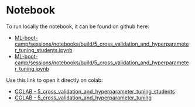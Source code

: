 # Notebook

To run locally the notebook, it can be found on github here:

- [ML-boot-camp/sessions/notebooks/build/5_cross_validation_and_hyperparameter_tuning_students.ipynb](https://github.com/ML-boot-camp/sessions/blob/main/notebooks/build/5_cross_validation_and_hyperparameter_tuning_students.ipynb)
- [ML-boot-camp/sessions/notebooks/build/5_cross_validation_and_hyperparameter_tuning.ipynb](https://github.com/ML-boot-camp/sessions/blob/main/notebooks/build/5_cross_validation_and_hyperparameter_tuning.ipynb)

Use this link to open it directly on colab:

- [COLAB - 5_cross_validation_and_hyperparameter_tuning_students](https://githubtocolab.com/ML-boot-camp/sessions/blob/main/notebooks/build/5_cross_validation_and_hyperparameter_tuning_students.ipynb)
- [COLAB - 5_cross_validation_and_hyperparameter_tuning](https://githubtocolab.com/ML-boot-camp/sessions/blob/main/notebooks/build/5_cross_validation_and_hyperparameter_tuning.ipynb)
